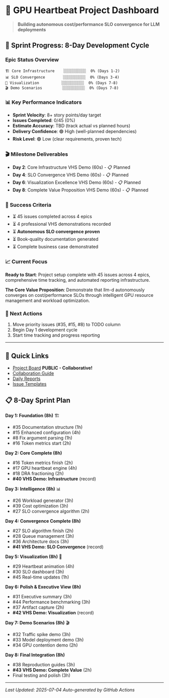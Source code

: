 # 🚀 GPU Heartbeat Project Dashboard

> **Building autonomous cost/performance SLO convergence for LLM deployments**

## 🎯 Sprint Progress: 8-Day Development Cycle

### Epic Status Overview
```
🏗️ Core Infrastructure    ░░░░░░░░░░  0% (Days 1-2)
📊 SLO Convergence        ░░░░░░░░░░  0% (Days 3-4)  
🎨 Visualization          ░░░░░░░░░░  0% (Days 7-8)
🎬 Demo Scenarios         ░░░░░░░░░░  0% (Days 7-8)
```

### 📊 Key Performance Indicators
- **Sprint Velocity**: 8+ story points/day target
- **Issues Completed**: 0/45 (0%)
- **Estimate Accuracy**: TBD (track actual vs planned hours)
- **Delivery Confidence**: 🟢 High (well-planned dependencies)
- **Risk Level**: 🟢 Low (clear requirements, proven tech)

### 🎬 Milestone Deliverables
- **Day 2**: Core Infrastructure VHS Demo (60s) - 📋 Planned
- **Day 4**: SLO Convergence VHS Demo (60s) - 📋 Planned
- **Day 6**: Visualization Excellence VHS Demo (60s) - 📋 Planned
- **Day 8**: Complete Value Proposition VHS Demo (60s) - 📋 Planned

### 🎯 Success Criteria
- ⏳ 45 issues completed across 4 epics
- ⏳ 4 professional VHS demonstrations recorded
- ⏳ **Autonomous SLO convergence proven**
- ⏳ Book-quality documentation generated
- ⏳ Complete business case demonstrated

### 📈 Current Focus
**Ready to Start**: Project setup complete with 45 issues across 4 epics, comprehensive time tracking, and automated reporting infrastructure.

**The Core Value Proposition**: Demonstrate that llm-d autonomously converges on cost/performance SLOs through intelligent GPU resource management and workload optimization.

### 🔄 Next Actions
1. Move priority issues (#35, #15, #8) to TODO column
2. Begin Day 1 development cycle
3. Start time tracking and progress reporting

---

## 🔗 Quick Links
- [Project Board](https://github.com/users/jeremyeder/projects/4) **PUBLIC - Collaborative!**
- [Collaboration Guide](./COLLABORATION.md)
- [Daily Reports](./reports/)
- [Issue Templates](./.github/ISSUE_TEMPLATE/)

## 📋 8-Day Sprint Plan

**Day 1: Foundation (8h)** 🏗️
- #35 Documentation structure (1h)
- #15 Enhanced configuration (4h) 
- #8 Fix argument parsing (1h)
- #16 Token metrics start (2h)

**Day 2: Core Complete (8h)** 
- #16 Token metrics finish (2h)
- #17 GPU heartbeat engine (4h)
- #18 DRA fractioning (2h)
- **#40 VHS Demo: Infrastructure** (record)

**Day 3: Intelligence (8h)** 📊
- #26 Workload generator (3h)
- #39 Cost optimization (3h) 
- #27 SLO convergence algorithm (2h)

**Day 4: Convergence Complete (8h)**
- #27 SLO algorithm finish (2h)
- #28 Queue management (3h)
- #36 Architecture docs (3h)
- **#41 VHS Demo: SLO Convergence** (record)

**Day 5: Visualization (8h)** 🎨
- #29 Heartbeat animation (4h)
- #30 SLO dashboard (3h)
- #45 Real-time updates (1h)

**Day 6: Polish & Executive View (8h)**
- #31 Executive summary (3h)
- #44 Performance benchmarking (3h)
- #37 Artifact capture (2h)
- **#42 VHS Demo: Visualization** (record)

**Day 7: Demo Scenarios (8h)** 🎬
- #32 Traffic spike demo (3h)
- #33 Model deployment demo (3h)
- #34 GPU contention demo (2h)

**Day 8: Final Integration (8h)**
- #38 Reproduction guides (3h)
- **#43 VHS Demo: Complete Value** (2h)
- Final testing and polish (3h)

---
*Last Updated: 2025-07-04*
*Auto-generated by GitHub Actions*